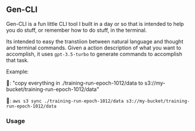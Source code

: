 ## Gen-CLI

Gen-CLI is a fun little CLI tool I built in a day or so that is intended to help you do stuff, or remember how to do stuff, in the terminal.

Its intended to easy the transtiion between natural language and thought and terminal commands. Given a action description of what you want to accomplish, it uses `gpt-3.5-turbo` to generate commands to accomplish that task.

Example:

🧑: "copy everything in ./training-run-epoch-1012/data to s3://my-bucket/training-run-epoch-1012/data"

🤖: `aws s3 sync ./training-run-epoch-1012/data s3://my-bucket/training-run-epoch-1012/data
`

### Usage

